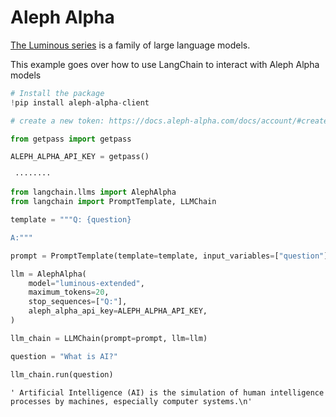 # Aleph Alpha

[The Luminous series](https://docs.aleph-alpha.com/docs/introduction/luminous/) is a family of large language models.

This example goes over how to use LangChain to interact with Aleph Alpha models


```python
# Install the package
!pip install aleph-alpha-client
```


```python
# create a new token: https://docs.aleph-alpha.com/docs/account/#create-a-new-token

from getpass import getpass

ALEPH_ALPHA_API_KEY = getpass()
```

     ········
    


```python
from langchain.llms import AlephAlpha
from langchain import PromptTemplate, LLMChain
```


```python
template = """Q: {question}

A:"""

prompt = PromptTemplate(template=template, input_variables=["question"])
```


```python
llm = AlephAlpha(
    model="luminous-extended",
    maximum_tokens=20,
    stop_sequences=["Q:"],
    aleph_alpha_api_key=ALEPH_ALPHA_API_KEY,
)
```


```python
llm_chain = LLMChain(prompt=prompt, llm=llm)
```


```python
question = "What is AI?"

llm_chain.run(question)
```




    ' Artificial Intelligence (AI) is the simulation of human intelligence processes by machines, especially computer systems.\n'


